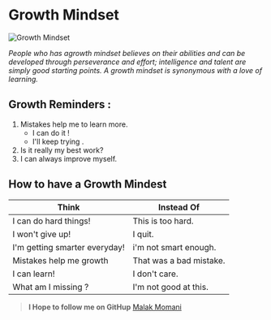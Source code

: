 # Growth Mindset
![Growth Mindset](https://cdn.givingcompass.org/wp-content/uploads/2019/08/20115159/Research-Shows-Growth-Mindset-Can-Lift-Students-Grades.jpg)

*People who has agrowth mindset believes on their abilities and can be developed through perseverance and effort; intelligence and talent are simply good starting points. A growth mindset is synonymous with a love of learning.*

## Growth Reminders :
 
 1. Mistakes help me to learn more.
    - I can do it !
    - I'll keep trying .
 2. Is it really my best work?
 3. I can always improve myself.
 
## How to have a Growth Mindest 
 
 **Think** | **Instead Of**
------------ | -------------
I can do hard things! | This is too hard.
I won't give up! | I quit.
I'm getting smarter everyday! | i'm not smart enough.
Mistakes help me growth | That was a bad mistake.
I can learn! | I don't care.
What am I missing ? | I'm not good at this.

> **I Hope to follow me on GitHup** 
[Malak Momani](https://github.com/malakMomani)




